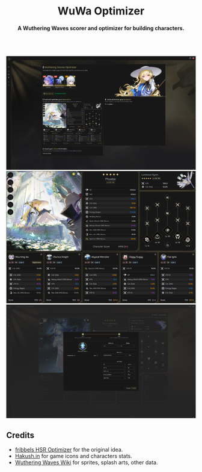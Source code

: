 <div id="top"></div>
<div align="center">
 <h1>WuWa Optimizer</h1>
  <p align="center">
  <h4>A Wuthering Waves scorer and optimizer for building characters.</h4>
 </p>
  <p align="center">
 </p>
</div>
<br><br>

![wuwa_optimizer_showcase_00](/.github/images/wuwa-optimizer-showcase-00.png)
![wuwa_optimizer_showcase_01](/.github/images/wuwa-optimizer-showcase-01.png)
![wuwa_optimizer_showcase_01](/.github/images/wuwa-optimizer-showcase-02.png)
<br>

## Credits

- [fribbels HSR Optimizer](https://github.com/fribbels/hsr-optimizer) for the original idea.
- [Hakush.in](https://ww.hakush.in/) for game icons and characters stats.
- [Wuthering Waves Wiki](https://wutheringwaves.fandom.com/wiki/Wuthering_Waves_Wiki) for sprites, splash arts, other data.
